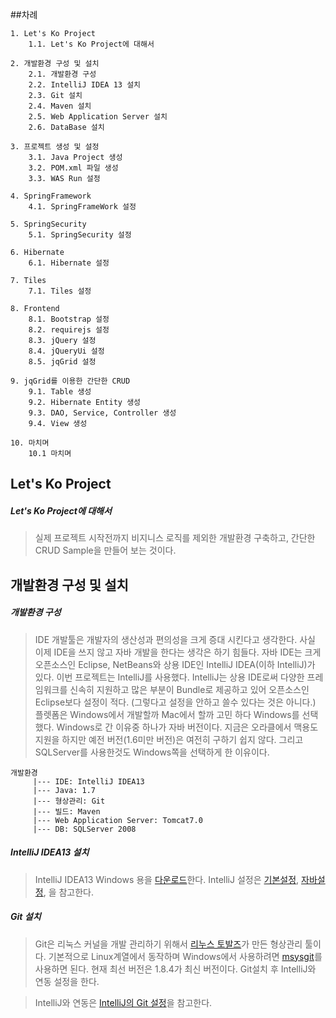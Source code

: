 ##차례
```
1. Let's Ko Project
    1.1. Let's Ko Project에 대해서
    
2. 개발환경 구성 및 설치
    2.1. 개발환경 구성
    2.2. IntelliJ IDEA 13 설치
    2.3. Git 설치
    2.4. Maven 설치
    2.5. Web Application Server 설치
    2.6. DataBase 설치
    
3. 프로젝트 생성 및 설정
    3.1. Java Project 생성
    3.2. POM.xml 파일 생성
    3.3. WAS Run 설정
    
4. SpringFramework
    4.1. SpringFrameWork 설정
    
5. SpringSecurity
    5.1. SpringSecurity 설정
    
6. Hibernate
    6.1. Hibernate 설정

7. Tiles
    7.1. Tiles 설정

8. Frontend
    8.1. Bootstrap 설정
    8.2. requirejs 설정
    8.3. jQuery 설정
    8.4. jQueryUi 설정
    8.5. jqGrid 설정
    
9. jqGrid를 이용한 간단한 CRUD
    9.1. Table 생성
    9.2. Hibernate Entity 생성
    9.3. DAO, Service, Controller 생성
    9.4. View 생성
    
10. 마치며
    10.1 마치며
```

## Let's Ko Project
##### Let's Ko Project에 대해서
>실제 프로젝트 시작전까지 비지니스 로직를 제외한 개발환경 구축하고, 간단한 CRUD Sample을 만들어 보는 것이다.

## 개발환경 구성 및 설치
##### 개발환경 구성
>IDE 개발툴은 개발자의 생산성과 편의성을 크게 증대 시킨다고 생각한다. 사실 이제 IDE을 쓰지 않고 자바 개발을 한다는 생각은 하기 힘들다. 자바 IDE는 크게 오픈소스인 Eclipse, NetBeans와 상용 IDE인 IntelliJ IDEA(이하 IntelliJ)가 있다. 이번 프로젝트는 IntelliJ를 사용했다. IntelliJ는 상용 IDE로써 다양한 프레임워크를 신속히 지원하고 많은 부분이 Bundle로 제공하고 있어 오픈소스인 Eclipse보다 설정이 적다. (그렇다고 설정을 안하고 쓸수 있다는 것은 아니다.) 플렛폼은 Windows에서 개발할까 Mac에서 할까 고민 하다 Windows를 선택했다. Windows로 간 이유중 하나가 자바 버전이다. 지금은 오라클에서 맥용도 지원을 하지만 예전 버전(1.6미만 버전)은 여전히 구하기 쉽지 않다. 그리고 SQLServer를 사용한것도 Windows쪽을 선택하게 한 이유이다.
```
개발환경
     |--- IDE: IntelliJ IDEA13
     |--- Java: 1.7
     |--- 형상관리: Git
     |--- 빌드: Maven
     |--- Web Application Server: Tomcat7.0
     |--- DB: SQLServer 2008
```

##### IntelliJ IDEA13 설치
>IntelliJ IDEA13 Windows 용을 [다운로드](http://www.jetbrains.com/idea/download/index.html)한다.
>IntelliJ 설정은 [기본설정](http://beyondj2ee.wordpress.com/2013/06/01/%EC%9D%B8%ED%85%94%EB%A6%ACj-%EC%8B%9C%EC%9E%91%ED%95%98%EA%B8%B0-part1-getting-start-intellij-%EA%B8%B0%EB%B3%B8-%EC%84%A4%EC%A0%95%ED%8E%B8/), [자바설정](http://beyondj2ee.wordpress.com/2013/06/15/%EC%9D%B8%ED%85%94%EB%A6%ACj-%EC%8B%9C%EC%9E%91%ED%95%98%EA%B8%B0-part2-getting-start-intellij-%EC%9E%90%EB%B0%94-%ED%94%84%EB%A1%9C%EC%A0%9D%ED%8A%B8%ED%8E%B8/), 을 참고한다.

##### Git 설치
>Git은 리눅스 커널을 개발 관리하기 위해서 [리누스 토발즈](http://ko.wikipedia.org/wiki/%EB%A6%AC%EB%88%84%EC%8A%A4_%ED%86%A0%EB%A5%B4%EB%B0%9C%EC%8A%A4)가 만든 형상관리 툴이다. 기본적으로 Linux계열에서 동작하며 Windows에서 사용하려면 [msysgit](https://code.google.com/p/msysgit/downloads/list?q=full+installer+official+git)를 사용하면 된다. 현재 최선 버전은 1.8.4가 최신 버전이다. Git설치 후 IntelliJ와 연동 설정을 한다.

>IntelliJ와 연동은 [IntelliJ의 Git 설정](http://beyondj2ee.wordpress.com/2013/06/28/%ec%9d%b8%ed%85%94%eb%a6%acj-%ec%8b%9c%ec%9e%91%ed%95%98%ea%b8%b0-part4-getting-start-intellij-git/)을 참고한다.
